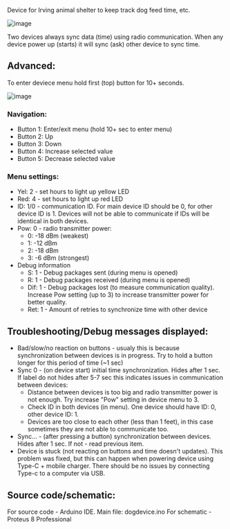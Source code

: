 Device for Irving animal shelter to keep track dog feed time, etc.

![image](https://github.com/user-attachments/assets/f280f908-aaa5-4a76-998f-9f02889430af)


Two devices always sync data (time) using radio communication.
When any device power up (starts) it will sync (ask) other device to sync time.


## Advanced:
To enter deviece menu hold first (top) button for 10+ seconds.

![image](https://github.com/user-attachments/assets/07e4916b-fa50-491b-83e6-4bd023b98e36)


### Navigation:

* Button 1: Enter/exit menu (hold 10+ sec to enter menu)
* Button 2: Up
* Button 3: Down
* Button 4: Increase selected value
* Button 5: Decrease selected value


### Menu settings:
* Yel: 2 - set hours to light up yellow LED
* Red: 4 - set hours to light up red LED
* ID: 1/0 - communication ID. For main device ID should be 0, for other device ID is 1. Devices will not be able to communicate if IDs will be identical in both devices.
* Pow: 0 - radio transmitter power:
   - 0: -18 dBm (weakest)
   - 1: -12 dBm
   - 2: -18 dBm
   - 3: -6 dBm (strongest)
* Debug information
   - S: 1 - Debug packages sent (during menu is opened)
   - R: 1 - Debug packages received (during menu is opened)
   - Dif: 1 - Debug packages lost (to measure communication quality). Increase Pow setting (up to 3) to increase transmitter power for better quality.
   - Ret: 1 - Amount of retries to synchronize time with other device
 
## Troubleshooting/Debug messages displayed:
* Bad/slow/no reaction on buttons - usualy this is because synchronization between devices is in progress. Try to hold a button longer for this period of time (~1 sec)
* Sync 0 - (on device start) initial time synchronization. Hides after 1 sec. If label do not hides after 5-7 sec this indicates issues in communication between devices:
   - Distance between devices is too big and radio transmitter power is not enough. Try increase "Pow" setting in device menu to 3.
   - Check ID in both devices (in menu). One device should have ID: 0, other device ID: 1.
   - Devices are too close to each other (less than 1 feet), in this case sometimes they are not able to communicate too.
* Sync... - (after pressing a button) synchronization between devices. Hides after 1 sec. If not - read previous item.
* Device is stuck (not reacting on buttons and time doesn't updates). This problem was fixed, but this can happen when powering device using Type-C + mobile charger. There should be no issues by connecting Type-c to a computer via USB.


## Source code/schematic:

For source code - Arduino IDE. Main file: dogdevice.ino 
For schematic - Proteus 8 Professional
